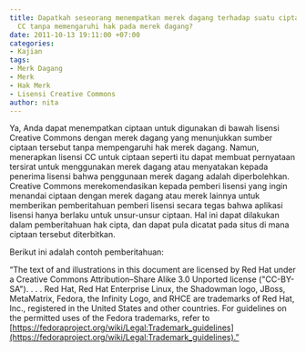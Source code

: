 ```yaml
---
title: Dapatkah seseorang menempatkan merek dagang terhadap suatu ciptaan berlisensi
  CC tanpa memengaruhi hak pada merek dagang?
date: 2011-10-13 19:11:00 +07:00
categories:
- Kajian
tags:
- Merk Dagang
- Merk
- Hak Merk
- Lisensi Creative Commons
author: nita
---
```


Ya, Anda dapat menempatkan ciptaan untuk digunakan di bawah lisensi Creative Commons dengan merek dagang yang menunjukkan sumber ciptaan tersebut tanpa mempengaruhi hak merek dagang. Namun, menerapkan lisensi CC untuk ciptaan seperti itu dapat membuat pernyataan tersirat untuk menggunakan merek dagang atau menyatakan kepada penerima lisensi bahwa penggunaan merek dagang adalah diperbolehkan. Creative Commons merekomendasikan kepada pemberi lisensi yang ingin menandai ciptaan dengan merek dagang atau merek lainnya untuk memberikan pemberitahuan pemberi lisensi secara tegas bahwa aplikasi lisensi hanya berlaku untuk unsur-unsur ciptaan. Hal ini dapat dilakukan dalam pemberitahuan hak cipta, dan dapat pula dicatat pada situs di mana ciptaan tersebut diterbitkan.

Berikut ini adalah contoh pemberitahuan:

“The text of and illustrations in this document are licensed by Red Hat under a Creative Commons Attribution–Share Alike 3.0 Unported license ("CC-BY-SA"). . . . Red Hat, Red Hat Enterprise Linux, the Shadowman logo, JBoss, MetaMatrix, Fedora, the Infinity Logo, and RHCE are trademarks of Red Hat, Inc., registered in the United States and other countries. For guidelines on the permitted uses of the Fedora trademarks, refer to [https://fedoraproject.org/wiki/Legal:Trademark_guidelines](https://fedoraproject.org/wiki/Legal:Trademark_guidelines).”
